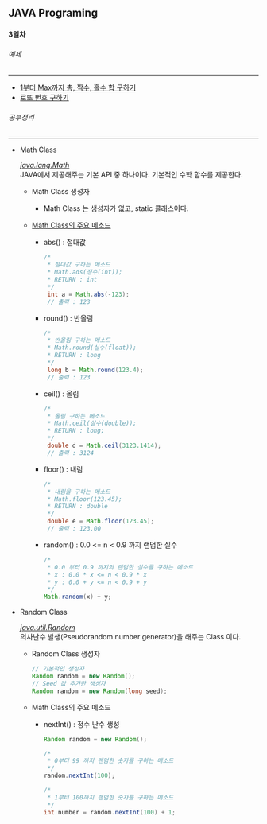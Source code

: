 JAVA Programing
----------------------------------------------------
#### 3일차

###### 예제
____________________________________________________

  - [1부터 Max까지 총, 짝수, 홀수 합 구하기 ](https://github.com/Hooooong/DAY3_MathClass/blob/master/src/AlgoMain.java)
  - [로또 번호 구하기](https://github.com/Hooooong/DAY3_MathClass/blob/master/src/AlgoMath.java)

###### 공부정리
____________________________________________________

  - Math Class

    [_java.lang.Math_](https://docs.oracle.com/javase/7/docs/api/java/lang/Math.html)<br>
    JAVA에서 제공해주는 기본 API 중 하나이다. 기본적인 수학 함수를 제공한다.

    - Math Class 생성자

        - Math Class 는 생성자가 없고, static 클래스이다.

    - [Math Class의 주요 메소드](https://github.com/Hooooong/DAY3_MathClass/blob/master/src/AlgoMath.java)

        - abs() : 절대값

          ```java
          /*
           * 절대값 구하는 메소드
           * Math.ads(정수(int));
           * RETURN : int
           */
           int a = Math.abs(-123);
           // 출력 : 123
          ```

        - round() : 반올림

          ```java
          /*
           * 반올림 구하는 메소드
           * Math.round(실수(float));
           * RETURN : long
           */
           long b = Math.round(123.4);
           // 출력 : 123
          ```

        - ceil() : 올림

          ```java
          /*
           * 올림 구하는 메소드
           * Math.ceil(실수(double));
           * RETURN : long;
           */
           double d = Math.ceil(3123.1414);
           // 출력 : 3124
          ```

        - floor() : 내림

          ```java
          /*
           * 내림을 구하는 메소드
           * Math.floor(123.45);
           * RETURN : double
           */
           double e = Math.floor(123.45);
           // 출력 : 123.00
          ```

        - random() : 0.0 <= n < 0.9 까지 랜덤한 실수

          ```java
          /*
           * 0.0 부터 0.9 까지의 랜덤한 실수를 구하는 메소드
           * x : 0.0 * x <= n < 0.9 * x
           * y : 0.0 + y <= n < 0.9 + y
           */
          Math.random(x) + y;
          ```

  - Random Class

    [_java.util.Random_](https://docs.oracle.com/javase/7/docs/api/java/util/Random.html)<br>
    의사난수 발생(Pseudorandom number generator)을 해주는 Class 이다.

    - Random Class 생성자

        ```java
        // 기본적인 생성자
        Random random = new Random();
        // Seed 값 추가한 생성자
        Random random = new Random(long seed);
        ```

    - Math Class의 주요 메소드

        - nextInt() : 정수 난수 생성

          ```java
          Random random = new Random();

          /*
           * 0부터 99 까지 랜덤한 숫자를 구하는 메소드
           */
          random.nextInt(100);

          /*
           * 1부터 100까지 랜덤한 숫자를 구하는 메소드
           */
          int number = random.nextInt(100) + 1;
          ```
